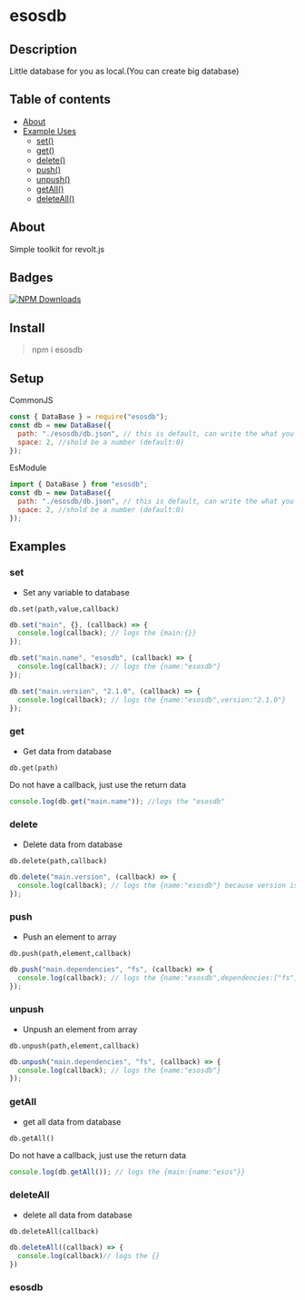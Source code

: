 # esosdb

## Description

Little database for you as local.(You can create big database)

## Table of contents

- [About](#about)
- [Example Uses](#examples)
  - [set()](#set)
  - [get()](#get)
  - [delete()](#delete)
  - [push()](#push)
  - [unpush()](#unpush)
  - [getAll()](#getAll)
  - [deleteAll()](#deleteAll)

## About

Simple toolkit for revolt.js

## Badges

[![NPM Downloads](https://img.shields.io/npm/dt/esosdb.svg?style=flat-square)](https://www.npmjs.com/package/esosdb)

## Install

> npm i esosdb

## Setup

CommonJS

```js
const { DataBase } = require("esosdb");
const db = new DataBase({
  path: "./esosdb/db.json", // this is default, can write the what you want
  space: 2, //shold be a number (default:0)
});
```

EsModule

```js
import { DataBase } from "esosdb";
const db = new DataBase({
  path: "./esosdb/db.json", // this is default, can write the what you want
  space: 2, //shold be a number (default:0)
});
```

## Examples

### set

- Set any variable to database

`db.set(path,value,callback)`

```js
db.set("main", {}, (callback) => {
  console.log(callback); // logs the {main:{}}
});

db.set("main.name", "esosdb", (callback) => {
  console.log(callback); // logs the {name:"esosdb"}
});

db.set("main.version", "2.1.0", (callback) => {
  console.log(callback); // logs the {name:"esosdb",version:"2.1.0"}
});
```

### get

- Get data from database

`db.get(path)`

Do not have a callback, just use the return data

```js
console.log(db.get("main.name")); //logs the "esosdb"
```

### delete

- Delete data from database

`db.delete(path,callback)`

```js
db.delete("main.version", (callback) => {
  console.log(callback); // logs the {name:"esosdb"} because version is deleted
});
```

### push

- Push an element to array

`db.push(path,element,callback)`

```js
db.push("main.dependencies", "fs", (callback) => {
  console.log(callback); // logs the {name:"esosdb",dependencies:["fs"]}
});
```

### unpush

- Unpush an element from array

`db.unpush(path,element,callback)`

```js
db.unpush("main.dependencies", "fs", (callback) => {
  console.log(callback); // logs the {name:"esosdb"}
});
```

### getAll

- get all data from database

`db.getAll()`

Do not have a callback, just use the return data

```js
console.log(db.getAll()); // logs the {main:{name:"esos"}}
```

### deleteAll

- delete all data from database

`db.deleteAll(callback)`

```js
db.deleteAll((callback) => {
  console.log(callback)// logs the {}
})
```
### esosdb
